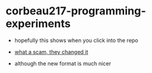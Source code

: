# corbeau217-programming-experiments

* hopefully this shows when you click into the repo

* [what a scam, they changed it](https://docs.github.com/en/organizations/collaborating-with-groups-in-organizations/customizing-your-organizations-profile)

* although the new format is much nicer